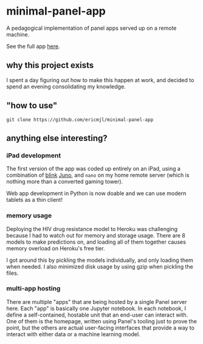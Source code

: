 # minimal-panel-app

A pedagogical implementation of panel apps served up on a remote machine.

See the full app [here](http://minimal-panel-app.herokuapp.com/minimal-panel).

## why this project exists

I spent a day figuring out how to make this happen at work,
and decided to spend an evening consolidating my knowledge.

## "how to use"

```
git clone https://github.com/ericmjl/minimal-panel-app
```

## anything else interesting?

### iPad development

The first version of the app was coded up entirely on an iPad,
using a combination of [blink](http://blink.sh)
[Juno](jhttp://juno.sh),
and `nano` on my home remote server
(which is nothing more than a converted gaming tower).

Web app development in Python is now doable
and we can use modern tablets as a thin client!

### memory usage

Deploying the HIV drug resistance model to Heroku was challenging
because I had to watch out for memory and storage usage.
There are 8 models to make predictions on,
and loading all of them together causes memory overload
on Heroku's free tier.

I got around this by pickling the models individually,
and only loading them when needed.
I also minimized disk usage by using gzip
when pickling the files.

### multi-app hosting

There are multiple "apps" that are being hosted by a single Panel server here.
Each "app" is basically one Jupyter notebook.
In each notebook, I define a self-contained, hostable unit
that an end-user can interact with.
One of them is the homepage,
written using Panel's tooling just to prove the point,
but the others are actual user-facing interfaces
that provide a way to interact with either data or a machine learning model.
